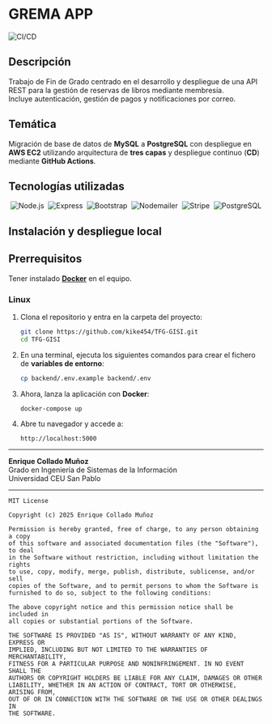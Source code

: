 # GREMA APP

![CI/CD](https://github.com/kike454/TFG-GISI/actions/workflows/deploy.yml/badge.svg)

## Descripción

Trabajo de Fin de Grado centrado en el desarrollo y despliegue de una API REST para la gestión de reservas de libros mediante membresía.  
Incluye autenticación, gestión de pagos y notificaciones por correo.

## Temática

Migración de base de datos de **MySQL** a **PostgreSQL** con despliegue en **AWS EC2** utilizando arquitectura de **tres capas** y despliegue continuo (**CD**) mediante **GitHub Actions**.

## Tecnologías utilizadas

<p align="center">
  <img alt="Node.js" src="https://img.shields.io/badge/Node.js-339933?style=for-the-badge&logo=node.js&logoColor=white" />&nbsp;
  <img alt="Express" src="https://img.shields.io/badge/Express-000000?style=for-the-badge&logo=express&logoColor=white" />&nbsp;
  <img alt="Bootstrap" src="https://img.shields.io/badge/Bootstrap-7952B3?style=for-the-badge&logo=bootstrap&logoColor=white" />&nbsp;
  <img alt="Nodemailer" src="https://img.shields.io/badge/Nodemailer-FF6C37?style=for-the-badge&logo=nodemailer&logoColor=white" />&nbsp;
  <img alt="Stripe" src="https://img.shields.io/badge/Stripe-635BFF?style=for-the-badge&logo=stripe&logoColor=white" />&nbsp;
  <img alt="PostgreSQL" src="https://img.shields.io/badge/PostgreSQL-316192?style=for-the-badge&logo=postgresql&logoColor=white" />
</p>

## Instalación y despliegue local

## Prerrequisitos

Tener instalado **[Docker](https://www.docker.com/)** en el equipo.


### Linux

1. Clona el repositorio y entra en la carpeta del proyecto:

    ```bash
    git clone https://github.com/kike454/TFG-GISI.git
    cd TFG-GISI
    ```

2. En una terminal, ejecuta los siguientes comandos para crear el fichero de **variables de entorno**:

    ```bash
    cp backend/.env.example backend/.env
    ```
3. Ahora, lanza la aplicación con **Docker**:

    ```bash
    docker-compose up
    ```


4. Abre tu navegador y accede a:

    ```
    http://localhost:5000
    ```



---

**Enrique Collado Muñoz**  
Grado en Ingeniería de Sistemas de la Información  
Universidad CEU San Pablo

---

```text
MIT License

Copyright (c) 2025 Enrique Collado Muñoz

Permission is hereby granted, free of charge, to any person obtaining a copy
of this software and associated documentation files (the "Software"), to deal
in the Software without restriction, including without limitation the rights
to use, copy, modify, merge, publish, distribute, sublicense, and/or sell
copies of the Software, and to permit persons to whom the Software is
furnished to do so, subject to the following conditions:

The above copyright notice and this permission notice shall be included in
all copies or substantial portions of the Software.

THE SOFTWARE IS PROVIDED "AS IS", WITHOUT WARRANTY OF ANY KIND, EXPRESS OR
IMPLIED, INCLUDING BUT NOT LIMITED TO THE WARRANTIES OF MERCHANTABILITY,
FITNESS FOR A PARTICULAR PURPOSE AND NONINFRINGEMENT. IN NO EVENT SHALL THE
AUTHORS OR COPYRIGHT HOLDERS BE LIABLE FOR ANY CLAIM, DAMAGES OR OTHER
LIABILITY, WHETHER IN AN ACTION OF CONTRACT, TORT OR OTHERWISE, ARISING FROM,
OUT OF OR IN CONNECTION WITH THE SOFTWARE OR THE USE OR OTHER DEALINGS IN
THE SOFTWARE.
